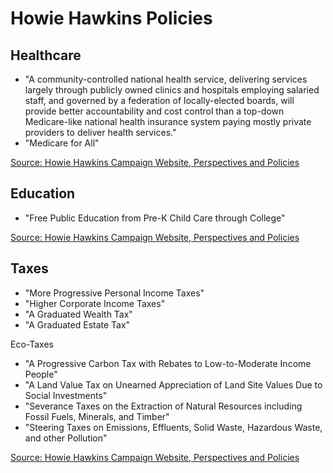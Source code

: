 # Howie Hawkins Policies

## Healthcare
* "A community-controlled national health service, delivering services largely through publicly owned clinics and hospitals employing salaried staff, and governed by a federation of locally-elected boards, will provide better accountability and cost control than a top-down Medicare-like national health insurance system paying mostly private providers to deliver health services."
* "Medicare for All"

[Source: Howie Hawkins Campaign Website, Perspectives and Policies](https://howiehawkins.us/perspectives-and-policies/)

## Education
* "Free Public Education from Pre-K Child Care through College"

[Source: Howie Hawkins Campaign Website, Perspectives and Policies](https://howiehawkins.us/perspectives-and-policies/)

## Taxes
* "More Progressive Personal Income Taxes"
* "Higher Corporate Income Taxes"
* "A Graduated Wealth Tax"
* "A Graduated Estate Tax"  

Eco-Taxes
* "A Progressive Carbon Tax with Rebates to Low-to-Moderate Income People"
* "A Land Value Tax on Unearned Appreciation of Land Site Values Due to Social Investments"
* "Severance Taxes on the Extraction of Natural Resources including Fossil Fuels, Minerals, and Timber"
* "Steering Taxes on Emissions, Effluents, Solid Waste, Hazardous Waste, and other Pollution"


[Source: Howie Hawkins Campaign Website, Perspectives and Policies](https://howiehawkins.us/perspectives-and-policies/)
